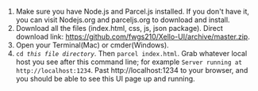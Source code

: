 <ol>
  <li>Make sure you have Node.js and Parcel.js installed. If you don't have it, you can visit Nodejs.org and parceljs.org to download and install.</li>
  <li>Download all the files (index.html, css, js, json package). Direct download link: <a href="https://github.com/fwgs210/Xello-UI/archive/master.zip">https://github.com/fwgs210/Xello-UI/archive/master.zip</a>.</li>
  <li>Open your Terminal(Mac) or cmder(Windows).</li>
  <li><code>cd <em>this file directory</em></code>. Then <code>parcel index.html</code>. Grab whatever local host you see after this command line; for example <code>Server running at http://localhost:1234</code>. Past http://localhost:1234 to your browser, and you should be able to see this UI page up and running.</li>
</ol>
